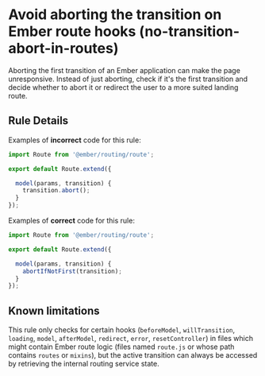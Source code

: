 # Avoid aborting the transition on Ember route hooks (no-transition-abort-in-routes)

Aborting the first transition of an Ember application can make the page unresponsive. Instead of just aborting, check if it's the first transition and decide whether to abort it or redirect the user to a more suited landing route.

## Rule Details

Examples of **incorrect** code for this rule:

```js
import Route from '@ember/routing/route';

export default Route.extend({

  model(params, transition) {
    transition.abort();
  }
});
```

Examples of **correct** code for this rule:

```js
import Route from '@ember/routing/route';

export default Route.extend({

  model(params, transition) {
    abortIfNotFirst(transition);
  }
});
```

## Known limitations

This rule only checks for certain hooks (`beforeModel`, `willTransition`, `loading`, `model`, `afterModel`, `redirect`, `error`, `resetController`) in files which might contain Ember route logic (files named `route.js` or whose path contains `routes` or `mixins`), but the active transition can always be accessed by retrieving the internal routing service state.

